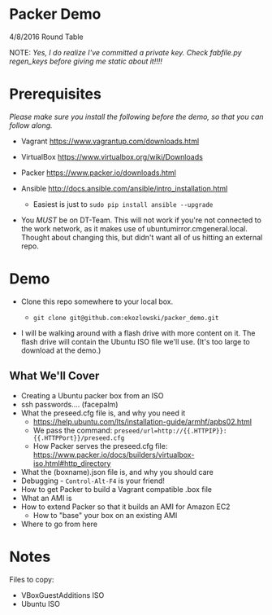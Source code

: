 Packer Demo
===

4/8/2016 Round Table

NOTE:  *Yes, I do realize I've committed a private key.  Check fabfile.py regen_keys before giving me static about it!!!!*

Prerequisites
===

*Please make sure you install the following before the demo, so that you can follow along.*

- Vagrant https://www.vagrantup.com/downloads.html
- VirtualBox https://www.virtualbox.org/wiki/Downloads
- Packer https://www.packer.io/downloads.html
- Ansible http://docs.ansible.com/ansible/intro_installation.html
  - Easiest is just to `sudo pip install ansible --upgrade`

- You *MUST* be on DT-Team.  This will not work if you're not connected to the work network, as it makes use of ubuntumirror.cmgeneral.local.  Thought about changing this, but didn't want all of us hitting an external repo.

Demo
===

- Clone this repo somewhere to your local box.
  - `git clone git@github.com:ekozlowski/packer_demo.git`

- I will be walking around with a flash drive with more content on it.  The flash drive will contain the Ubuntu ISO file we'll use.  (It's too large to download at the demo.)

What We'll Cover
---

- Creating a Ubuntu packer box from an ISO
- ssh passwords....  (facepalm)
- What the preseed.cfg file is, and why you need it
  - https://help.ubuntu.com/lts/installation-guide/armhf/apbs02.html
  - We pass the command: `preseed/url=http://{{.HTTPIP}}:{{.HTTPPort}}/preseed.cfg`
  - How Packer serves the preseed.cfg file:  https://www.packer.io/docs/builders/virtualbox-iso.html#http_directory
- What the (boxname).json file is, and why you should care
- Debugging - `Control-Alt-F4` is your friend!
- How to get Packer to build a Vagrant compatible .box file
- What an AMI is
- How to extend Packer so that it builds an AMI for Amazon EC2
  - How to "base" your box on an existing AMI
- Where to go from here

Notes
===

Files to copy:

- VBoxGuestAdditions ISO
- Ubuntu ISO
